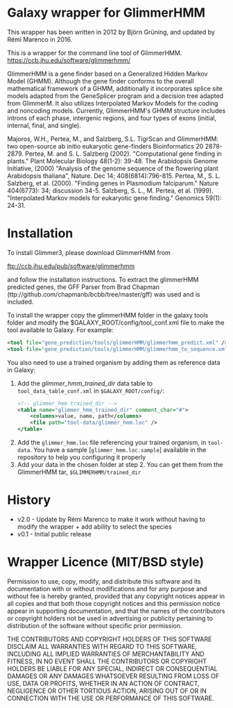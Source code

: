 Galaxy wrapper for GlimmerHMM
=====================================

This wrapper has been written in 2012 by Björn Grüning, and updated by Rémi Marenco in 2016.

This is a wrapper for the command line tool of GlimmerHMM.
https://ccb.jhu.edu/software/glimmerhmm/

GlimmerHMM is a gene finder based on a Generalized Hidden Markov Model (GHMM). Although the gene finder conforms to the overall mathematical framework of a GHMM,
additionally it incorporates splice site models adapted from the GeneSplicer program and a decision tree adapted from GlimmerM. It also utilizes
Interpolated Markov Models for the coding and noncoding models.
Currently, GlimmerHMM's GHMM structure includes introns of each phase, intergenic regions, and four types of exons (initial, internal, final, and single).

Majoros, W.H., Pertea, M., and Salzberg, S.L. TigrScan and GlimmerHMM: two open-source ab initio eukaryotic gene-finders Bioinformatics 20 2878-2879.
Pertea, M. and S. L. Salzberg (2002). "Computational gene finding in plants." Plant Molecular Biology 48(1-2): 39-48.
The Arabidopsis Genome Initiative, (2000) "Analysis of the genome sequence of the flowering plant Arabidopsis thaliana", Nature. Dec 14; 408(6814):796-815.
Pertea, M., S. L. Salzberg, et al. (2000). "Finding genes in Plasmodium falciparum." Nature 404(6773): 34; discussion 34-5.
Salzberg, S. L., M. Pertea, et al. (1999). "Interpolated Markov models for eukaryotic gene finding." Genomics 59(1): 24-31. 


Installation
============

To install Glimmer3, please download GlimmerHMM from 

ftp://ccb.jhu.edu/pub/software/glimmerhmm

and follow the installation instructions.
To extract the glimmerHMM predicted genes, the GFF Parser from Brad Chapman (ttp://github.com/chapmanb/bcbb/tree/master/gff) was used and is included.

To install the wrapper copy the glimmerHMM folder in the galaxy tools
folder and modify the $GALAXY_ROOT/config/tool_conf.xml file to make the tool available to Galaxy.
For example:

```xml
<tool file="gene_prediction/tools/glimmerHMM/glimmerhmm_predict.xml" />
<tool file="gene_prediction/tools/glimmerHMM/glimmerhmm_to_sequence.xml" />
```

You also need to use a trained organism by adding them as reference data in Galaxy:
1. Add the *glimmer_hmm_trained_dir* data table to `tool_data_table_conf.xml` in `$GALAXY_ROOT/config/`: 
    ```xml
    <!-- glimmer_hmm trained_dir -->
    <table name="glimmer_hmm_trained_dir" comment_char="#">
        <columns>value, name, path</columns>
        <file path="tool-data/glimmer_hmm.loc" />
    </table>
    ```
2. Add the `glimmer_hmm.loc` file referencing your trained organism, in `tool-data`.
    You have a sample [`glimmer_hmm.loc.sample`] available in the repository to help you configuring it properly
3. Add your data in the chosen folder at step 2. You can get them from the GlimmerHMM tar, `$GLIMMERHMM/trained_dir`

History
=======

- v2.0 - Update by Rémi Marenco to make it work without having to modify the wrapper + add ability to select the species
- v0.1 - Initial public release


Wrapper Licence (MIT/BSD style)
===============================

Permission to use, copy, modify, and distribute this software and its
documentation with or without modifications and for any purpose and
without fee is hereby granted, provided that any copyright notices
appear in all copies and that both those copyright notices and this
permission notice appear in supporting documentation, and that the
names of the contributors or copyright holders not be used in
advertising or publicity pertaining to distribution of the software
without specific prior permission.

THE CONTRIBUTORS AND COPYRIGHT HOLDERS OF THIS SOFTWARE DISCLAIM ALL
WARRANTIES WITH REGARD TO THIS SOFTWARE, INCLUDING ALL IMPLIED
WARRANTIES OF MERCHANTABILITY AND FITNESS, IN NO EVENT SHALL THE
CONTRIBUTORS OR COPYRIGHT HOLDERS BE LIABLE FOR ANY SPECIAL, INDIRECT
OR CONSEQUENTIAL DAMAGES OR ANY DAMAGES WHATSOEVER RESULTING FROM LOSS
OF USE, DATA OR PROFITS, WHETHER IN AN ACTION OF CONTRACT, NEGLIGENCE
OR OTHER TORTIOUS ACTION, ARISING OUT OF OR IN CONNECTION WITH THE USE
OR PERFORMANCE OF THIS SOFTWARE.
